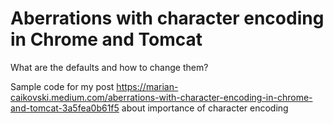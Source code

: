 # Aberrations with character encoding in Chrome and Tomcat
What are the defaults  and how to change them?

Sample code for my post https://marian-caikovski.medium.com/aberrations-with-character-encoding-in-chrome-and-tomcat-3a5fea0b61f5 about importance of character encoding